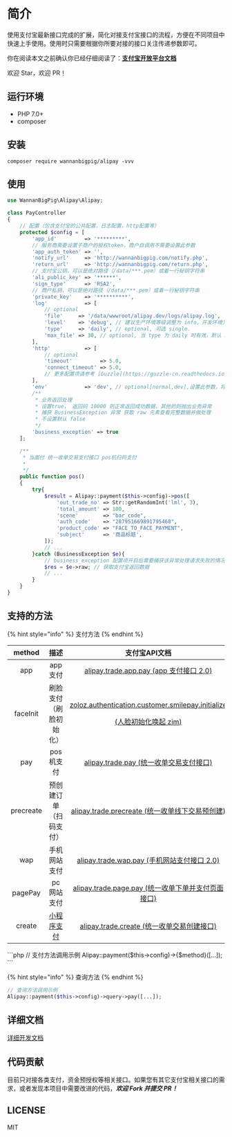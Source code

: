 # 简介

使用支付宝最新接口完成的扩展，简化对接支付宝接口的流程，方便在不同项目中快速上手使用。使用时只需要根据你所要对接的接口关注传递参数即可。

你在阅读本文之前确认你已经仔细阅读了：[**支付宝开放平台文档**](https://docs.open.alipay.com/)

欢迎 Star，欢迎 PR！

## 运行环境

* PHP 7.0+
* composer

## 安装

```text
composer require wannanbigpig/alipay -vvv
```

## 使用

```php
use WannanBigPig\Alipay\Alipay;

class PayController
{
    // 配置（包含支付宝的公共配置，日志配置，http配置等）
    protected $config = [
        'app_id'         => '*********',
        // 服务商需要设置子商户的授权token，商户自调用不需要设置此参数
        'app_auth_token' => '',
        'notify_url'     => 'http://wannanbigpig.com/notify.php',
        'return_url'     => 'http://wannanbigpig.com/return.php',
        // 支付宝公钥，可以是绝对路径（/data/***.pem）或着一行秘钥字符串
        'ali_public_key' => '******',
        'sign_type'      => 'RSA2',
        // 商户私钥，可以是绝对路径（/data/***.pem）或着一行秘钥字符串
        'private_key'    => '**********',
        'log'            => [
            // optional
            'file'     => '/data/wwwroot/alipay.dev/logs/alipay.log',
            'level'    => 'debug', // 建议生产环境等级调整为 info，开发环境为 debug
            'type'     => 'daily', // optional, 可选 single.
            'max_file' => 30, // optional, 当 type 为 daily 时有效，默认 30 天
        ],
        'http'           => [
            // optional
            'timeout'         => 5.0,
            'connect_timeout' => 5.0,
            // 更多配置项请参考 [Guzzle](https://guzzle-cn.readthedocs.io/zh_CN/latest/request-options.html)
        ],
        'env'            => 'dev', // optional[normal,dev],设置此参数，将进入沙箱模式，不传默认正式环境
        /**
         * 业务返回处理
         * 设置true， 返回码 10000 则正常返回成功数据，其他的则抛出业务异常
         * 捕获 BusinessException 异常 获取 raw 元素查看完整数据并做处理
         * 不设置默认 false
         */
        'business_exception' => true
    ];

    /**
     * 当面付 统一收单交易支付接口 pos机扫码支付
     *
     */
    public function pos()
    {
        try{
            $result = Alipay::payment($this->config)->pos([
                'out_trade_no' => Str::getRandomInt('lml', 3),
                'total_amount' => 100,
                'scene'        => "bar_code",
                'auth_code'    => "287951669891795468",
                'product_code' => "FACE_TO_FACE_PAYMENT",
                'subject'      => '商品标题',
            ]);
            // ...
        }catch (BusinessException $e){
            // business_exception 配置项开启后需要捕获该异常处理请求失败的情况
            $res = $e->raw; // 获取支付宝返回数据
            // ...
        }
    }
}
```

## 支持的方法

{% hint style="info" %}
支付方法
{% endhint %}

<table>
  <thead>
    <tr>
      <th style="text-align:center">method</th>
      <th style="text-align:center">&#x63CF;&#x8FF0;</th>
      <th style="text-align:center">&#x652F;&#x4ED8;&#x5B9D;API&#x6587;&#x6863;</th>
    </tr>
  </thead>
  <tbody>
    <tr>
      <td style="text-align:center">app</td>
      <td style="text-align:center">app&#x652F;&#x4ED8;</td>
      <td style="text-align:center"><a href="https://docs.open.alipay.com/api_1/alipay.trade.app.pay/">alipay.trade.app.pay (app &#x652F;&#x4ED8;&#x63A5;&#x53E3; 2.0)</a>
      </td>
    </tr>
    <tr>
      <td style="text-align:center"> faceInit</td>
      <td style="text-align:center">&#x5237;&#x8138;&#x652F;&#x4ED8;&#xFF08;&#x5237;&#x8138;&#x521D;&#x59CB;&#x5316;&#xFF09;</td>
      <td
      style="text-align:center">
        <p><a href="https://docs.open.alipay.com/api_46/zoloz.authentication.customer.smilepay.initialize/">zoloz.authentication.customer.smilepay.initialize</a>
        </p>
        <p><a href="https://docs.open.alipay.com/api_46/zoloz.authentication.customer.smilepay.initialize/">(&#x4EBA;&#x8138;&#x521D;&#x59CB;&#x5316;&#x5524;&#x8D77; zim)</a>
        </p>
        </td>
    </tr>
    <tr>
      <td style="text-align:center">pay</td>
      <td style="text-align:center">pos&#x673A;&#x652F;&#x4ED8;</td>
      <td style="text-align:center"><a href="https://docs.open.alipay.com/api_1/alipay.trade.pay/">alipay.trade.pay (&#x7EDF;&#x4E00;&#x6536;&#x5355;&#x4EA4;&#x6613;&#x652F;&#x4ED8;&#x63A5;&#x53E3;)</a>
      </td>
    </tr>
    <tr>
      <td style="text-align:center">precreate</td>
      <td style="text-align:center">&#x9884;&#x521B;&#x5EFA;&#x8BA2;&#x5355;&#xFF08;&#x626B;&#x7801;&#x652F;&#x4ED8;&#xFF09;</td>
      <td
      style="text-align:center"><a href="https://docs.open.alipay.com/api_1/alipay.trade.precreate/">alipay.trade.precreate (&#x7EDF;&#x4E00;&#x6536;&#x5355;&#x7EBF;&#x4E0B;&#x4EA4;&#x6613;&#x9884;&#x521B;&#x5EFA;)</a>
        </td>
    </tr>
    <tr>
      <td style="text-align:center">wap</td>
      <td style="text-align:center">&#x624B;&#x673A;&#x7F51;&#x7AD9;&#x652F;&#x4ED8;</td>
      <td style="text-align:center"><a href="https://docs.open.alipay.com/api_1/alipay.trade.wap.pay/">alipay.trade.wap.pay (&#x624B;&#x673A;&#x7F51;&#x7AD9;&#x652F;&#x4ED8;&#x63A5;&#x53E3; 2.0)</a>
      </td>
    </tr>
    <tr>
      <td style="text-align:center">pagePay</td>
      <td style="text-align:center">pc&#x7F51;&#x7AD9;&#x652F;&#x4ED8;</td>
      <td style="text-align:center"><a href="https://docs.open.alipay.com/api_1/alipay.trade.page.pay/">alipay.trade.page.pay (&#x7EDF;&#x4E00;&#x6536;&#x5355;&#x4E0B;&#x5355;&#x5E76;&#x652F;&#x4ED8;&#x9875;&#x9762;&#x63A5;&#x53E3;)</a>
      </td>
    </tr>
    <tr>
      <td style="text-align:center">create</td>
      <td style="text-align:center"><a href="https://docs.alipay.com/mini/introduce/pay">&#x5C0F;&#x7A0B;&#x5E8F;&#x652F;&#x4ED8;</a>
      </td>
      <td style="text-align:center"><a href="https://docs.open.alipay.com/api_1/alipay.trade.create/">alipay.trade.create (&#x7EDF;&#x4E00;&#x6536;&#x5355;&#x4EA4;&#x6613;&#x521B;&#x5EFA;&#x63A5;&#x53E3;)</a>
      </td>
    </tr>
  </tbody>
</table>```php
// 支付方法调用示例
Alipay::payment($this->config)->{$method}([...]);
```

{% hint style="info" %}
查询方法
{% endhint %}

```php
// 查询方法调用示例
Alipay::payment($this->config)->query->pay([...]);
```

## 详细文档

[详细开发文档](https://docs.alipay.liuml.com/)

## 代码贡献

目前只对接各类支付，资金预授权等相关接口。如果您有其它支付宝相关接口的需求，或者发现本项目中需要改进的代码，_**欢迎 Fork 并提交 PR！**_

## LICENSE

MIT

